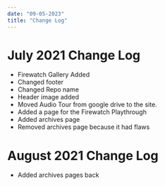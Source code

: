 ```yaml
---
date: "09-05-2023"
title: "Change Log"
---
```


# July 2021 Change Log

- Firewatch Gallery Added
- Changed footer
- Changed Repo name
- Header image added
- Moved Audio Tour from google drive to the site.
- Added a page for the Firewatch Playthrough
- Added archives page
- Removed archives page because it had flaws

# August 2021 Change Log
- Added archives pages back
